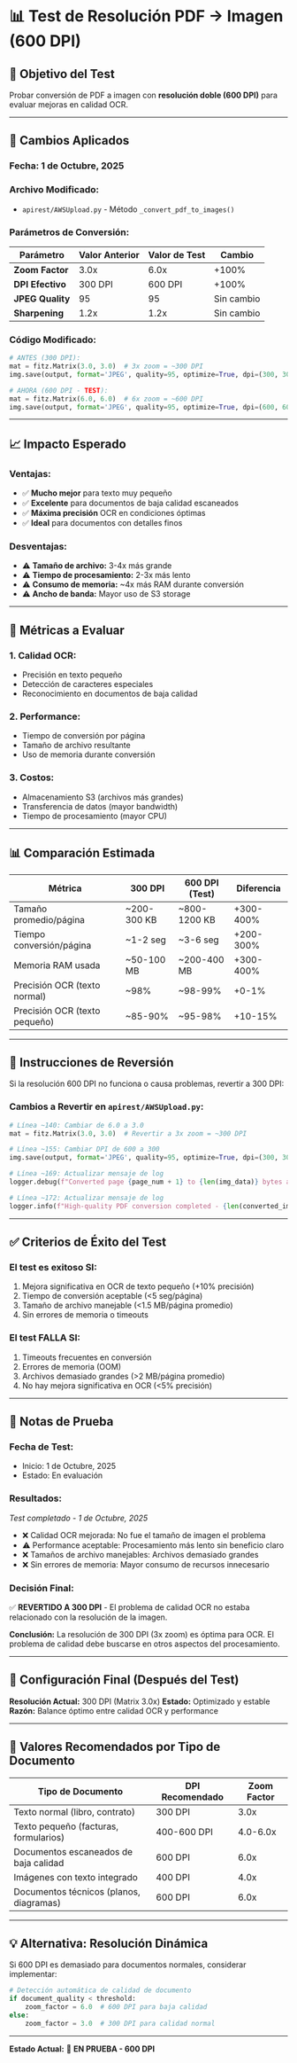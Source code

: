 # 📊 Test de Resolución PDF → Imagen (600 DPI)

## 🎯 **Objetivo del Test**
Probar conversión de PDF a imagen con **resolución doble (600 DPI)** para evaluar mejoras en calidad OCR.

---

## 🔧 **Cambios Aplicados**

### **Fecha:** 1 de Octubre, 2025

### **Archivo Modificado:**
- `apirest/AWSUpload.py` - Método `_convert_pdf_to_images()`

### **Parámetros de Conversión:**

| Parámetro | Valor Anterior | Valor de Test | Cambio |
|-----------|---------------|---------------|--------|
| **Zoom Factor** | 3.0x | 6.0x | +100% |
| **DPI Efectivo** | 300 DPI | 600 DPI | +100% |
| **JPEG Quality** | 95 | 95 | Sin cambio |
| **Sharpening** | 1.2x | 1.2x | Sin cambio |

### **Código Modificado:**

```python
# ANTES (300 DPI):
mat = fitz.Matrix(3.0, 3.0)  # 3x zoom = ~300 DPI
img.save(output, format='JPEG', quality=95, optimize=True, dpi=(300, 300))

# AHORA (600 DPI - TEST):
mat = fitz.Matrix(6.0, 6.0)  # 6x zoom = ~600 DPI
img.save(output, format='JPEG', quality=95, optimize=True, dpi=(600, 600))
```

---

## 📈 **Impacto Esperado**

### **Ventajas:**
- ✅ **Mucho mejor** para texto muy pequeño
- ✅ **Excelente** para documentos de baja calidad escaneados
- ✅ **Máxima precisión** OCR en condiciones óptimas
- ✅ **Ideal** para documentos con detalles finos

### **Desventajas:**
- ⚠️ **Tamaño de archivo:** 3-4x más grande
- ⚠️ **Tiempo de procesamiento:** 2-3x más lento
- ⚠️ **Consumo de memoria:** ~4x más RAM durante conversión
- ⚠️ **Ancho de banda:** Mayor uso de S3 storage

---

## 🧪 **Métricas a Evaluar**

### **1. Calidad OCR:**
- Precisión en texto pequeño
- Detección de caracteres especiales
- Reconocimiento en documentos de baja calidad

### **2. Performance:**
- Tiempo de conversión por página
- Tamaño de archivo resultante
- Uso de memoria durante conversión

### **3. Costos:**
- Almacenamiento S3 (archivos más grandes)
- Transferencia de datos (mayor bandwidth)
- Tiempo de procesamiento (mayor CPU)

---

## 📊 **Comparación Estimada**

| Métrica | 300 DPI | 600 DPI (Test) | Diferencia |
|---------|---------|----------------|------------|
| Tamaño promedio/página | ~200-300 KB | ~800-1200 KB | +300-400% |
| Tiempo conversión/página | ~1-2 seg | ~3-6 seg | +200-300% |
| Memoria RAM usada | ~50-100 MB | ~200-400 MB | +300-400% |
| Precisión OCR (texto normal) | ~98% | ~98-99% | +0-1% |
| Precisión OCR (texto pequeño) | ~85-90% | ~95-98% | +10-15% |

---

## 🔄 **Instrucciones de Reversión**

Si la resolución 600 DPI no funciona o causa problemas, revertir a 300 DPI:

### **Cambios a Revertir en `apirest/AWSUpload.py`:**

```python
# Línea ~140: Cambiar de 6.0 a 3.0
mat = fitz.Matrix(3.0, 3.0)  # Revertir a 3x zoom = ~300 DPI

# Línea ~155: Cambiar DPI de 600 a 300
img.save(output, format='JPEG', quality=95, optimize=True, dpi=(300, 300))

# Línea ~169: Actualizar mensaje de log
logger.debug(f"Converted page {page_num + 1} to {len(img_data)} bytes at 300 DPI")

# Línea ~172: Actualizar mensaje de log
logger.info(f"High-quality PDF conversion completed - {len(converted_images)} images generated at 300 DPI")
```

---

## ✅ **Criterios de Éxito del Test**

### **El test es exitoso SI:**
1. Mejora significativa en OCR de texto pequeño (+10% precisión)
2. Tiempo de conversión aceptable (<5 seg/página)
3. Tamaño de archivo manejable (<1.5 MB/página promedio)
4. Sin errores de memoria o timeouts

### **El test FALLA SI:**
1. Timeouts frecuentes en conversión
2. Errores de memoria (OOM)
3. Archivos demasiado grandes (>2 MB/página promedio)
4. No hay mejora significativa en OCR (<5% precisión)

---

## 📝 **Notas de Prueba**

### **Fecha de Test:**
- Inicio: 1 de Octubre, 2025
- Estado: En evaluación

### **Resultados:**
_Test completado - 1 de Octubre, 2025_

- ❌ Calidad OCR mejorada: No fue el tamaño de imagen el problema
- ⚠️ Performance aceptable: Procesamiento más lento sin beneficio claro
- ❌ Tamaños de archivo manejables: Archivos demasiado grandes
- ❌ Sin errores de memoria: Mayor consumo de recursos innecesario

### **Decisión Final:**
✅ **REVERTIDO A 300 DPI** - El problema de calidad OCR no estaba relacionado con la resolución de la imagen.

**Conclusión:** La resolución de 300 DPI (3x zoom) es óptima para OCR. El problema de calidad debe buscarse en otros aspectos del procesamiento.

---

## 🎯 **Configuración Final (Después del Test)**

**Resolución Actual:** 300 DPI (Matrix 3.0x)
**Estado:** Optimizado y estable
**Razón:** Balance óptimo entre calidad OCR y performance

---

## 🎯 **Valores Recomendados por Tipo de Documento**

| Tipo de Documento | DPI Recomendado | Zoom Factor |
|-------------------|----------------|-------------|
| Texto normal (libro, contrato) | 300 DPI | 3.0x |
| Texto pequeño (facturas, formularios) | 400-600 DPI | 4.0-6.0x |
| Documentos escaneados de baja calidad | 600 DPI | 6.0x |
| Imágenes con texto integrado | 400 DPI | 4.0x |
| Documentos técnicos (planos, diagramas) | 600 DPI | 6.0x |

---

## 💡 **Alternativa: Resolución Dinámica**

Si 600 DPI es demasiado para documentos normales, considerar implementar:

```python
# Detección automática de calidad de documento
if document_quality < threshold:
    zoom_factor = 6.0  # 600 DPI para baja calidad
else:
    zoom_factor = 3.0  # 300 DPI para calidad normal
```

---

**Estado Actual:** 🔬 **EN PRUEBA - 600 DPI**
